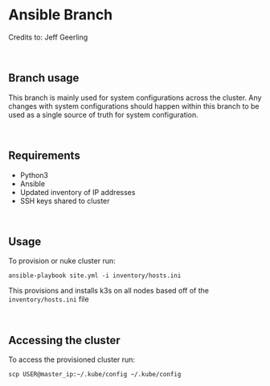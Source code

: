 # Ansible Branch 

Credits to: Jeff Geerling

<br>

## Branch usage 
This branch is mainly used for system configurations across the cluster. Any changes with system configurations should happen within this branch to be used as a single source of truth for system configuration. 

<br>

## Requirements 

- Python3 
- Ansible 
- Updated inventory of IP addresses
- SSH keys shared to cluster 

<br>

## Usage 
To provision or nuke cluster run: 

    ansible-playbook site.yml -i inventory/hosts.ini 

This provisions and installs k3s on all nodes based off of the `inventory/hosts.ini` file 


<br>

## Accessing the cluster 
 To access the provisioned cluster run:

    scp USER@master_ip:~/.kube/config ~/.kube/config
